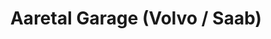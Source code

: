 ---
title: "Aaretal Garage (Volvo / Saab)"
url: /muensingen/aaretal-garage-volvo-saab/
shop: Autohaus
---